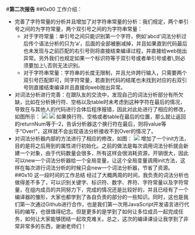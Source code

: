 #**第二次报告**
##0x00 工作介绍：
+ 完善了字符常量的分析并且增加了对字符串常量的分析：我们规定，两个单引号之间的为字符常量，两个双引号之间的为字符串常量：  
  + 对于字符常量：单引号之间只能识别第一个字符，例如‘abcd’词法分析过后传个语法分析的只为‘a’，后面的全部被删减掉，并且如果直到代码最后也未发现与之前匹配的右引号则将直接结束编译过程，并直接给web抛出异常。另外我们也规定如果一个标识符等于双引号或者单引号或者\\,则必须要加上\\,否则无法识别。
  + 对于字符串常量：字符串的长度无限制，并且允许跨行输入，只需要两个双引号匹配即可，同字符常量，若直到代码的结尾也未找到对应的右双引号则直接结束编译并且直接向web抛出异常。
+ 对词法分析进行完善：在跟队友的交流中，发现自己的词法分析部分有所欠缺，比如在分析换行符、空格以及table时未考虑到这种字符在最后的情况，导致在与其他人的代码进行合体后程序报错，因此对此处进行了相应的修改，如图所示：
![](https://s1.ax1x.com/2020/07/08/UZSHQP.png)
![](https://s1.ax1x.com/2020/07/08/UZpeY9.png)
如果换行符、空格或者table在最后的位置，那么就让返回的returnNum等于-2，告诉分析器这个换行符在最后，则将value等于“Over!”，这样就不会出现语法分析接收不到Over的情况了。
+ 对词法分析器内部的方法进行了相应的修改，如图：
![](https://s1.ax1x.com/2020/07/08/UZ9Djx.png)
增加了一个init方法，目的是将之后用到的属性进行初始化。之前的做法是每次调用词法分析就会新建一个对象，由于代码数量会很多，所有这样会很消耗资源，开销很大，因此可以new一个词法分析器给一个全局变量，让这个全局变量调用init方法，这样在每次进行词法分析的时候只会new一个词法分析器，节省了资源。
##0x10 这一段时间的工作总结
经过了大概两周的时间，我负责的词法分析也做得差不多了，可以识别关键字、标识符、数字、界符、字符常量以及字符常量，在组内成员的共同努力下，完成的情况还是比较好的，并且已经有了一个编译器的雏形，大家也都学到了各自负责的部分的一些知识。同时，这也是我们第一次通过Github进行合作，也是我们第一次用JavaScript开发语言进行代码的编写，也很值得纪念。但是更多的是学到了如何让多位成员一起完成任务，如何让大家能够团结一起攻克难关。总之，这次的编译课设让我学到了非常非常多的东西，谢谢老师们！


